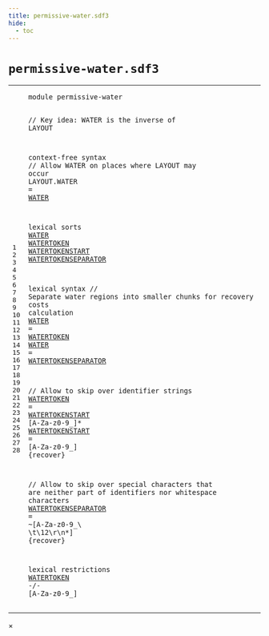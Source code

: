 ```yaml
---
title: permissive-water.sdf3
hide:
  - toc
---
```


# `permissive-water.sdf3`



[pdmosses/metaborg-poosl/org.metaborg.lang.poosl/src-gen/syntax/permissive-water.sdf3]: https://github.com/pdmosses/metaborg-poosl/blob/master/org.metaborg.lang.poosl/src-gen/syntax/permissive-water.sdf3 "The source file on GitHub"

<div class="sdf3"><table class="highlighttable"><tbody><tr><td class="linenos"><div class="linenodiv"><pre><span></span>1
2
3
4
5
6
7
8
9
10
11
12
13
14
15
16
17
18
19
20
21
22
23
24
25
26
27
28
</pre></div></td>
<td class="code"><pre><code><span class="keyword">module</span> <span id="permissive-water_1_8" title="Not referenced locally, nor via imports">permissive-water</span>

<span class="layout">// Key idea: WATER is the inverse of LAYOUT</span>

<span class="keyword">context-free syntax</span>
  <span class="layout">// Allow WATER on places where LAYOUT may occur</span>
  <span class="keyword">LAYOUT</span>.<span class="cons_Constructor">WATER</span> = <a href="#WATER_9_2" id="WATER_7_18" title="Defined at line 10, 17, 18">WATER</a>

<span class="keyword">lexical sorts</span>
  <a href="#WATER_6_17" id="WATER_10_3" title="Referenced at line 7">WATER</a>
  <a href="#WATERTOKEN_16_10" id="WATERTOKEN_11_3" title="Referenced at line 17, 28">WATERTOKEN</a>
  <a href="#WATERTOKENSTART_20_20" id="WATERTOKENSTART_12_3" title="Referenced at line 21">WATERTOKENSTART</a>
  <a href="#WATERTOKENSEPARATOR_17_10" id="WATERTOKENSEPARATOR_13_3" title="Referenced at line 18">WATERTOKENSEPARATOR</a>

<span class="keyword">lexical syntax</span>
  <span class="layout">// Separate water regions into smaller chunks for recovery costs calculation</span>
  <a href="#WATER_6_17" id="WATER_17_3" title="Referenced at line 7">WATER</a> = <a href="#WATERTOKEN_10_2" id="WATERTOKEN_17_11" title="Defined at line 11, 21">WATERTOKEN</a>
  <a href="#WATER_6_17" id="WATER_18_3" title="Referenced at line 7">WATER</a> = <a href="#WATERTOKENSEPARATOR_12_2" id="WATERTOKENSEPARATOR_18_11" title="Defined at line 13, 25">WATERTOKENSEPARATOR</a>

  <span class="layout">// Allow to skip over identifier strings</span>
  <a href="#WATERTOKEN_16_10" id="WATERTOKEN_21_3" title="Referenced at line 17, 28">WATERTOKEN</a>      = <a href="#WATERTOKENSTART_11_2" id="WATERTOKENSTART_21_21" title="Defined at line 12, 22">WATERTOKENSTART</a> [<span class="cons_Regular">A</span>-<span class="cons_Regular">Z</span><span class="cons_Regular">a</span>-<span class="cons_Regular">z</span><span class="cons_Regular">0</span>-<span class="cons_Regular">9</span>\_]*
  <a href="#WATERTOKENSTART_20_20" id="WATERTOKENSTART_22_3" title="Referenced at line 21">WATERTOKENSTART</a> = [<span class="cons_Regular">A</span>-<span class="cons_Regular">Z</span><span class="cons_Regular">a</span>-<span class="cons_Regular">z</span><span class="cons_Regular">0</span>-<span class="cons_Regular">9</span>\_] {<span class="keyword">recover</span>}

  <span class="layout">// Allow to skip over special characters that are neither part of identifiers nor whitespace characters</span>
  <a href="#WATERTOKENSEPARATOR_17_10" id="WATERTOKENSEPARATOR_25_3" title="Referenced at line 18">WATERTOKENSEPARATOR</a> = ~[<span class="cons_Regular">A</span>-<span class="cons_Regular">Z</span><span class="cons_Regular">a</span>-<span class="cons_Regular">z</span><span class="cons_Regular">0</span>-<span class="cons_Regular">9</span>\_\ \t<span class="cons_Decimal">\12</span>\r\n\*] {<span class="keyword">recover</span>}

<span class="keyword">lexical restrictions</span>
  <a href="#WATERTOKEN_10_2" id="WATERTOKEN_28_3" title="Defined at line 11, 21">WATERTOKEN</a> -/- [<span class="cons_Regular">A</span>-<span class="cons_Regular">Z</span><span class="cons_Regular">a</span>-<span class="cons_Regular">z</span><span class="cons_Regular">0</span>-<span class="cons_Regular">9</span>\_]
</code></pre></td></tr></tbody></table></div>

<div id="modal">
  <div id="modal-content">
    <span id="modal-close">&times;</span>
    <h2 id="modal-h2"></h2>
    <p  id="modal-p"></p>
    <ul id="modal-ul"></ul>
  </div>
</div>
